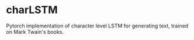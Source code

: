 # charLSTM
Pytorch implementation of character level LSTM for generating text, trained on Mark Twain's books.

